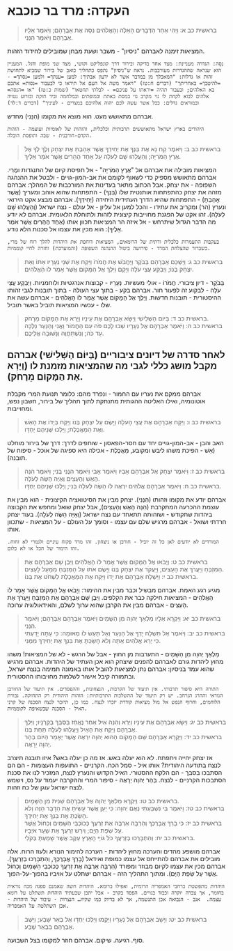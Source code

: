 # העקדה: מרד בר כוכבא

> בראשית כב א: וַיְהִי אַחַר הַדְּבָרִים הָאֵלֶּה וְהָאֱלֹהִים נִסָּה אֶת אַבְרָהָם; וַיֹּאמֶר אֵלָיו אַבְרָהָם וַיֹּאמֶר הִנֵּנִי.  

המציאות זימנה לאברהם "ניסיון" - משבר ושעת מבחן שמובילים לחידוד הזהות.

```lexical
נִסָּה: הגדרה מעניינת: מצד אחד בדיקה ובירור דרך קונפליקט וקושי, מצד שני מופת ודגל. המעניין הוא שנראה שההגדרות מעורבבות. נראה ש"ניסיון" נתפס כתהליך כואב של בירור שמביא לתחושת זהוּת או גדלות: "המאכלך מן במדבר אשר לא ידעון אבתיך: למען =ענתך= ולמען =נסתך= - =להיטבך= באחריתך" (דברים ח:טז) "ויאמר משה אל העם אל תיראו כי לבעבור =נסות= אתכם בא האלהים; ובעבור תהיה =יראתו על פניכם= - לבלתי תחטאו" (שמות כ:טז) "או =הנסה= אלהים לבוא לקחת לו גוי מקרב גוי במסת באתת ובמופתים ובמלחמה וביד חזקה ובזרוע נטויה ובמוראים גדלים: ככל אשר עשה לכם יהוה אלהיכם במצרים - לעיניך" (דברים ד:לד)
```

אברהם מתאושש מעט. הוא מוצא את מקומו (הִנֵּנִי) מחדש.

```history
היהודים בארץ ישראל מתאוששים תרבותית וכלכלית, והזהות של לאומיות ועוצמה - הזהות הקדם-חורבנית - שבה ותופסת הובלה.
```


> בראשית כב ב: וַיֹּאמֶר קַח נָא אֶת בִּנְךָ אֶת יְחִידְךָ אֲשֶׁר אָהַבְתָּ אֶת יִצְחָק וְלֶךְ לְךָ אֶל אֶרֶץ הַמֹּרִיָּה; וְהַעֲלֵהוּ שָׁם לְעֹלָה עַל אַחַד הֶהָרִים אֲשֶׁר אֹמַר אֵלֶיךָ.  

המציאות מובילה את אברהם אל "אֶרֶץ הַמֹּרִיָּה" - אל תפיסת קיום של התנגדות ומֶרִי.
אברהם מתאושש מספיק כדי לשאוף לקומם את אב-המון-גויים - ולבטל את ההנהגה השפופה - את יצחק.
אבל הכתוב מתאר בעדינות את המורכבות של המהלך:
אברהם מזהה את יצחק כהתפתחות אותנטית שלו (בִּנְךָ) - התפתחות שהוא אוהב ומעריך (אֲשֶׁר אָהַבְתָּ) - התפתחות שהיא הדרך העתידית היחידה (יְחִידְךָ).
אברהם מבצע אקט הירואי ונערץ (הר) ומקריב את עתידו - והכל למען אל עליון - אל עולם - נצח ישראל (וְהַעֲלֵהוּ שָׁם לְעֹלָה). זהו אקט של הפגנת מחוייבות קיצונית לזהות ולתוחלת הלאומית.
אברהם לא יודע מה הדבר הגדול שיתרחש - אל איזה הר המציאות תכוון אותו (אַחַד הֶהָרִים אֲשֶׁר אֹמַר אֵלֶיךָ): הוא מכין את עצמו אל סכנות הלא נודע.

```history
בעקבות התעמרות כלכלית ודתית של הרומאים, המציאות דוחפת את היהדות להלך רוח של מרי, כשברור שהצלחת המרד - פירושה ביטול ההנהגה השפופה (והמוערכת) וחזרה לחיי קוממיות.
```


> בראשית כב ג: וַיַּשְׁכֵּם אַבְרָהָם בַּבֹּקֶר וַיַּחֲבֹשׁ אֶת חֲמֹרוֹ וַיִּקַּח אֶת שְׁנֵי נְעָרָיו אִתּוֹ וְאֵת יִצְחָק בְּנוֹ; וַיְבַקַּע עֲצֵי עֹלָה וַיָּקָם וַיֵּלֶךְ אֶל הַמָּקוֹם אֲשֶׁר אָמַר לוֹ הָאֱלֹהִים.  

בַּבֹּקֶר - דיון ציבורי.
חֲמֹרוֹ - אולי מעשיוּת.
נְעָרָיו - קבוצות אנרגטיות ולוחמניות.
וַיְבַקַּע עֲצֵי עֹלָה - לבקוע זה לפעור חור. אברהם בקע - בתוך עצי העולה - בתוך תובנות לגבי זהותו ההיסטורית - תובנות חדשות.
וַיֵּלֶךְ אֶל הַמָּקוֹם אֲשֶׁר אָמַר לוֹ הָאֱלֹהִים - אברהם עשה את שלו - עכשיו המציאות תוביל באשר תוביל.

> בראשית כב ד: בַּיּוֹם הַשְּׁלִישִׁי וַיִּשָּׂא אַבְרָהָם אֶת עֵינָיו וַיַּרְא אֶת הַמָּקוֹם מֵרָחֹק.  
> בראשית כב ה: וַיֹּאמֶר אַבְרָהָם אֶל נְעָרָיו שְׁבוּ לָכֶם פֹּה עִם הַחֲמוֹר וַאֲנִי וְהַנַּעַר נֵלְכָה עַד כֹּה; וְנִשְׁתַּחֲוֶה וְנָשׁוּבָה אֲלֵיכֶם.  



## לאחר סדרה של דיונים ציבוריים (בַּיּוֹם הַשְּׁלִישִׁי) אברהם מקבל מושג כללי לגבי מה שהמציאות מזמנת לו (וַיַּרְא אֶת הַמָּקוֹם מֵרָחֹק).

אברהם ממקם את נעריו עם החמור - ונפרד מהם: כלומר תנועת המרי מקבלת אוטונומיה, ואילו האליטה ההגותית מתנתקת לתוך תהליך של בירור, חשבון נפש, ומחוייבות.

> בראשית כב ו: וַיִּקַּח אַבְרָהָם אֶת עֲצֵי הָעֹלָה וַיָּשֶׂם עַל יִצְחָק בְּנוֹ וַיִּקַּח בְּיָדוֹ אֶת הָאֵשׁ וְאֶת הַמַּאֲכֶלֶת; וַיֵּלְכוּ שְׁנֵיהֶם יַחְדָּו.  

האב והבן - אב-המון-גויים יחד עם חסר-הפאסון - שותפים לדרך: דרך של בירור מוחלט (אֵשׁ - הפיכת משהו ליבש ומקובע, מַּאֲכֶלֶת - אכילה היא ספיגה של אוכל - סיפוח של תובנה).

> בראשית כב ז: וַיֹּאמֶר יִצְחָק אֶל אַבְרָהָם אָבִיו וַיֹּאמֶר אָבִי וַיֹּאמֶר הִנֶּנִּי בְנִי; וַיֹּאמֶר הִנֵּה הָאֵשׁ וְהָעֵצִים וְאַיֵּה הַשֶּׂה לְעֹלָה.  
> בראשית כב ח: וַיֹּאמֶר אַבְרָהָם אֱלֹהִים יִרְאֶה לּוֹ הַשֶּׂה לְעֹלָה בְּנִי; וַיֵּלְכוּ שְׁנֵיהֶם יַחְדָּו.  

אברהם יודע את מקומו וזהותו (הִנֶּנִּי).
יצחק מבין את הסיטואציה הקיצונית - הוא מבין את עוצמת ההכרעה המתקרבת (הִנֵּה הָאֵשׁ וְהָעֵצִים), אבל יצחק שואל ומחפש את הקבוצה ביהדות שתקודש - ושזהותה תתאחד עם נצח ישראל (וְאַיֵּה הַשֶּׂה לְעֹלָה).
בעוד יצחק חרדתי ושואל - אברהם מרגיש שלם עם עצמו - וסומך על העולם - על המציאות - שתכוון אותו.

```history
המורדים לא יודעים לאן כל זה יוביל - חורבן או ניצחון. זהו מרד פקוח עיניים ולגמרי לא זחוח. זהו הימור של הכל או לא כלום.
```


> בראשית כב ט: וַיָּבֹאוּ אֶל הַמָּקוֹם אֲשֶׁר אָמַר לוֹ הָאֱלֹהִים וַיִּבֶן שָׁם אַבְרָהָם אֶת הַמִּזְבֵּחַ וַיַּעֲרֹךְ אֶת הָעֵצִים; וַיַּעֲקֹד אֶת יִצְחָק בְּנוֹ וַיָּשֶׂם אֹתוֹ עַל הַמִּזְבֵּחַ מִמַּעַל לָעֵצִים.  
> בראשית כב י: וַיִּשְׁלַח אַבְרָהָם אֶת יָדוֹ וַיִּקַּח אֶת הַמַּאֲכֶלֶת לִשְׁחֹט אֶת בְּנוֹ.  

מגיע רגע האמת. אברהם מבשיל וכבר מבין את ההימור:
וַיָּבֹאוּ אֶל הַמָּקוֹם אֲשֶׁר אָמַר לוֹ הָאֱלֹהִים - המציאות חילקה כבר את הקלפים.
וַיִּבֶן שָׁם אַבְרָהָם אֶת הַמִּזְבֵּחַ וַיַּעֲרֹךְ אֶת הָעֵצִים - אברהם מבין את הקרבן שהוא ערוך לשלם, והאידאולוגיה ערוכה.

> בראשית כב יא: וַיִּקְרָא אֵלָיו מַלְאַךְ יְהוָה מִן הַשָּׁמַיִם וַיֹּאמֶר אַבְרָהָם אַבְרָהָם; וַיֹּאמֶר הִנֵּנִי.  
> בראשית כב יב: וַיֹּאמֶר אַל תִּשְׁלַח יָדְךָ אֶל הַנַּעַר וְאַל תַּעַשׂ לוֹ מְאוּמָה: כִּי עַתָּה יָדַעְתִּי כִּי יְרֵא אֱלֹהִים אַתָּה וְלֹא חָשַׂכְתָּ אֶת בִּנְךָ אֶת יְחִידְךָ מִמֶּנִּי.  

מַלְאַךְ יְהוָה מִן הַשָּׁמַיִם - התערבות מן החוץ - אבל של הרגש - לא של המציאות!
משהו מחוץ ליהדות גורם לאברהם להפנים שיצחק הוא אכן העתיד של היהדות.
אברהם מרגיש שהוא עמד בניסיון: אברהם נתן למציאות להוביל אותו באמונה תמימה בנצח ישראל, ובתמורה קיבל אישור לשלמות מחויבותו ההסטורית.

```history
התורה היא סיפור תרבותי. אין תיעוד של הקרבות, הנצחונות, וההפסדים. אין תיעוד של החורבן הנוראי וההרג הנרחב. יש רק תיעוד של ההשלכות התרבותיות: הזהות היהודית רק התחזקה. גבורת הלוחמים, וחרוף הנפש אל מול מציאות קודרת יזכרו לנצח. כמו כן, תיזכר לנצח הסכנה של קרני האיל - הסכנה שבשאיפה לקוממיות.
```


> בראשית כב יג: וַיִּשָּׂא אַבְרָהָם אֶת עֵינָיו וַיַּרְא וְהִנֵּה אַיִל אַחַר נֶאֱחַז בַּסְּבַךְ בְּקַרְנָיו; וַיֵּלֶךְ אַבְרָהָם וַיִּקַּח אֶת הָאַיִל וַיַּעֲלֵהוּ לְעֹלָה תַּחַת בְּנוֹ.  
> בראשית כב יד: וַיִּקְרָא אַבְרָהָם שֵׁם הַמָּקוֹם הַהוּא יְהוָה יִרְאֶה אֲשֶׁר יֵאָמֵר הַיּוֹם בְּהַר יְהוָה יֵרָאֶה.  

אז יצחק יחייה ויתפתח. לא הוא יעלה באש. אז מה כן יעלה באש? איזו תובנה תיצרב לנצח בתודעה היהודית?
אותו איל - סמל הכח. הקרניים - התועפות העצומות - הם הם הסתבכו בסבך - הם הלקח ההסטורי.
האיל הקדוש והנערץ לנצח, המזכיר לנו את סכנת הסתבכות הקרניים - לנצח.
בְּהַר יְהוָה יֵרָאֶה - סיפור המרי וההקרבה יעמוד על נס, וישמש לנצח ישראל עוגן של כח וזהות.

> בראשית כב טו: וַיִּקְרָא מַלְאַךְ יְהוָה אֶל אַבְרָהָם שֵׁנִית מִן הַשָּׁמָיִם.  
> בראשית כב טז: וַיֹּאמֶר בִּי נִשְׁבַּעְתִּי נְאֻם יְהוָה: כִּי יַעַן אֲשֶׁר עָשִׂיתָ אֶת הַדָּבָר הַזֶּה וְלֹא חָשַׂכְתָּ אֶת בִּנְךָ אֶת יְחִידֶךָ.  
> בראשית כב יז: כִּי בָרֵךְ אֲבָרֶכְךָ וְהַרְבָּה אַרְבֶּה אֶת זַרְעֲךָ כְּכוֹכְבֵי הַשָּׁמַיִם וְכַחוֹל אֲשֶׁר עַל שְׂפַת הַיָּם; וְיִרַשׁ זַרְעֲךָ אֵת שַׁעַר אֹיְבָיו.  
> בראשית כב יח: וְהִתְבָּרְכוּ בְזַרְעֲךָ כֹּל גּוֹיֵי הָאָרֶץ עֵקֶב אֲשֶׁר שָׁמַעְתָּ בְּקֹלִי.  

אברהם מושפע מהדים והערכה מחוץ ליהדות - הערכה להימור הנורא ולעוז הרוח.
אלה מובילים את אברהם להתייחס אל עצמו כמופת ואידאל (בָרֵךְ אֲבָרֶכְךָ, וְהִתְבָּרְכוּ בְזַרְעֲךָ).
אברהם מכין את עצמו לקיום מבוזר ומפורד (הַרְבָּה אַרְבֶּה אֶת זַרְעֲךָ כְּכוֹכְבֵי הַשָּׁמַיִם וְכַחוֹל אֲשֶׁר עַל שְׂפַת הַיָּם).
ומתוך התהליך הזה - אברהם ישתלט על אויביו בהפוך-על-הפוך.

```history
היהדות מתפשטת ברחבי האמפריה הרומית, ואפילו ברומא. היהדות חשה שאמנם ספגה מכה נוראית בחומר, אך צברה יוקרה וכבוד בגויים. הפסד בקרב - אבל יתכן שבעתיד היהדות תשתלט על רומא עצמה.  אגב - הנבואה אכן התגשמה, אך לא בדיוק כמו שקיוו… הנצרות - עיבוד של היהדות - אכן השתלטה על האמפריה.
```


> בראשית כב יט: וַיָּשָׁב אַבְרָהָם אֶל נְעָרָיו וַיָּקֻמוּ וַיֵּלְכוּ יַחְדָּו אֶל בְּאֵר שָׁבַע; וַיֵּשֶׁב אַבְרָהָם בִּבְאֵר שָׁבַע.  

סוף. רגיעה. שיקום. אברהם חוזר למקומו בצל השבועה.


